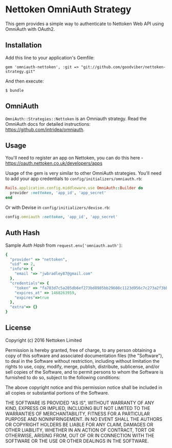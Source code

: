 # Nettoken OmniAuth Strategy

This gem provides a simple way to authenticate to Nettoken Web API using OmniAuth with OAuth2.

## Installation

Add this line to your application's Gemfile:

    gem 'omniauth-nettoken', :git => "git://github.com/goodviber/nettoken-strategy.git" 

And then execute:

    $ bundle


## OmniAuth

`OmniAuth::Strategies::Nettoken` is an Omniauth strategy. Read the OmniAuth docs for detailed instructions: https://github.com/intridea/omniauth.

## Usage

You'll need to register an app on Nettoken, you can do this here - https://oauth.nettoken.co.uk/developers/apps

Usage of the gem is very similar to other OmniAuth strategies.
You'll need to add your app credentials to `config/initializers/omniauth.rb`:

```ruby
Rails.application.config.middleware.use OmniAuth::Builder do
  provider :nettoken, 'app_id', 'app_secret'
end
```

Or with Devise in `config/initializers/devise.rb`:

```ruby
config.omniauth :nettoken, 'app_id', 'app_secret'
```

## Auth Hash

Sample *Auth Hash* from `request.env['omniauth.auth']`:

```ruby
{
  "provider" => "nettoken",
  "uid" => 2,
  "info"=> {
    "email "=> "jwbradley87@gmail.com"
  },
  "credentials"=> {
    "token" => "fa703d7c5a205db6ef273bd8985bb29608c1123d956c7c273a2f3bbb37eb4bd6",
    "expires_at" => 1468263959,
    "expires"=>true
  },
  "extra"=> {}
}
```

## License

Copyright (c) 2016 Nettoken Limited

Permission is hereby granted, free of charge, to any person obtaining a copy of this software and associated documentation files (the "Software"), to deal in the Software without restriction, including without limitation the rights to use, copy, modify, merge, publish, distribute, sublicense, and/or sell copies of the Software, and to permit persons to whom the Software is furnished to do so, subject to the following conditions:

The above copyright notice and this permission notice shall be included in all copies or substantial portions of the Software.

THE SOFTWARE IS PROVIDED "AS IS", WITHOUT WARRANTY OF ANY KIND, EXPRESS OR IMPLIED, INCLUDING BUT NOT LIMITED TO THE WARRANTIES OF MERCHANTABILITY, FITNESS FOR A PARTICULAR PURPOSE AND NONINFRINGEMENT. IN NO EVENT SHALL THE AUTHORS OR COPYRIGHT HOLDERS BE LIABLE FOR ANY CLAIM, DAMAGES OR OTHER LIABILITY, WHETHER IN AN ACTION OF CONTRACT, TORT OR OTHERWISE, ARISING FROM, OUT OF OR IN CONNECTION WITH THE SOFTWARE OR THE USE OR OTHER DEALINGS IN THE SOFTWARE.

